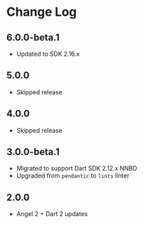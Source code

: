 # Change Log

## 6.0.0-beta.1

* Updated to SDK 2.16.x

## 5.0.0

* Skipped release

## 4.0.0

* Skipped release

## 3.0.0-beta.1

* Migrated to support Dart SDK 2.12.x NNBD
* Upgraded from `pendantic` to `lints` linter

## 2.0.0

* Angel 2 + Dart 2 updates
